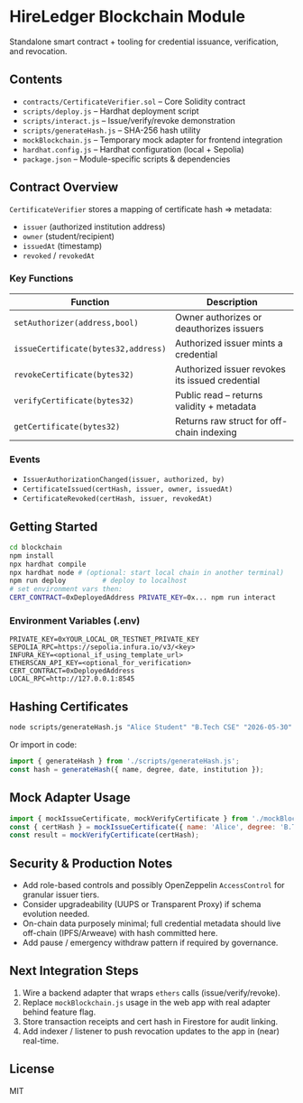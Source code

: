 # HireLedger Blockchain Module

Standalone smart contract + tooling for credential issuance, verification, and revocation.

## Contents
- `contracts/CertificateVerifier.sol` – Core Solidity contract
- `scripts/deploy.js` – Hardhat deployment script
- `scripts/interact.js` – Issue/verify/revoke demonstration
- `scripts/generateHash.js` – SHA-256 hash utility
- `mockBlockchain.js` – Temporary mock adapter for frontend integration
- `hardhat.config.js` – Hardhat configuration (local + Sepolia)
- `package.json` – Module-specific scripts & dependencies

## Contract Overview
`CertificateVerifier` stores a mapping of certificate hash => metadata:
- `issuer` (authorized institution address)
- `owner` (student/recipient)
- `issuedAt` (timestamp)
- `revoked` / `revokedAt`

### Key Functions
| Function | Description |
|----------|-------------|
| `setAuthorizer(address,bool)` | Owner authorizes or deauthorizes issuers |
| `issueCertificate(bytes32,address)` | Authorized issuer mints a credential |
| `revokeCertificate(bytes32)` | Authorized issuer revokes its issued credential |
| `verifyCertificate(bytes32)` | Public read – returns validity + metadata |
| `getCertificate(bytes32)` | Returns raw struct for off-chain indexing |

### Events
- `IssuerAuthorizationChanged(issuer, authorized, by)`
- `CertificateIssued(certHash, issuer, owner, issuedAt)`
- `CertificateRevoked(certHash, issuer, revokedAt)`

## Getting Started
```bash
cd blockchain
npm install
npx hardhat compile
npx hardhat node # (optional: start local chain in another terminal)
npm run deploy         # deploy to localhost
# set environment vars then:
CERT_CONTRACT=0xDeployedAddress PRIVATE_KEY=0x... npm run interact
```

### Environment Variables (.env)
```
PRIVATE_KEY=0xYOUR_LOCAL_OR_TESTNET_PRIVATE_KEY
SEPOLIA_RPC=https://sepolia.infura.io/v3/<key>
INFURA_KEY=<optional_if_using_template_url>
ETHERSCAN_API_KEY=<optional_for_verification>
CERT_CONTRACT=0xDeployedAddress
LOCAL_RPC=http://127.0.0.1:8545
```

## Hashing Certificates
```bash
node scripts/generateHash.js "Alice Student" "B.Tech CSE" "2026-05-30" "IIT Madras"
```
Or import in code:
```js
import { generateHash } from './scripts/generateHash.js';
const hash = generateHash({ name, degree, date, institution });
```

## Mock Adapter Usage
```js
import { mockIssueCertificate, mockVerifyCertificate } from './mockBlockchain.js';
const { certHash } = mockIssueCertificate({ name: 'Alice', degree: 'B.Tech' });
const result = mockVerifyCertificate(certHash);
```

## Security & Production Notes
- Add role-based controls and possibly OpenZeppelin `AccessControl` for granular issuer tiers.
- Consider upgradeability (UUPS or Transparent Proxy) if schema evolution needed.
- On-chain data purposely minimal; full credential metadata should live off-chain (IPFS/Arweave) with hash committed here.
- Add pause / emergency withdraw pattern if required by governance.

## Next Integration Steps
1. Wire a backend adapter that wraps `ethers` calls (issue/verify/revoke).
2. Replace `mockBlockchain.js` usage in the web app with real adapter behind feature flag.
3. Store transaction receipts and cert hash in Firestore for audit linking.
4. Add indexer / listener to push revocation updates to the app in (near) real-time.

## License
MIT
